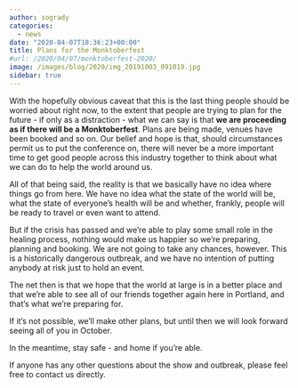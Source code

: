 ```yaml
---
author: sogrady
categories:
  - news
date: "2020-04-07T18:36:23+00:00"
title: Plans for the Monktoberfest
#url: /2020/04/07/monktoberfest-2020/
image: /images/blog/2020/img_20191003_091019.jpg
sidebar: true
---
```


With the hopefully obvious caveat that this is the last thing people should be worried about right now, to the extent that people are trying to plan for the future - if only as a distraction - what we can say is that **we are proceeding as if there will be a Monktoberfest**. Plans are being made, venues have been booked and so on. Our belief and hope is that, should circumstances permit us to put the conference on, there will never be a more important time to get good people across this industry together to think about what we can do to help the world around us.

All of that being said, the reality is that we basically have no idea where things go from here. We have no idea what the state of the world will be, what the state of everyone’s health will be and whether, frankly, people will be ready to travel or even want to attend.

But if the crisis has passed and we’re able to play some small role in the healing process, nothing would make us happier so we’re preparing, planning and booking. We are not going to take any chances, however. This is a historically dangerous outbreak, and we have no intention of putting anybody at risk just to hold an event.

The net then is that we hope that the world at large is in a better place and that we’re able to see all of our friends together again here in Portland, and that’s what we’re preparing for.

If it’s not possible, we’ll make other plans, but until then we will look forward seeing all of you in October.

In the meantime, stay safe - and home if you’re able.

If anyone has any other questions about the show and outbreak, please feel free to contact us directly.
